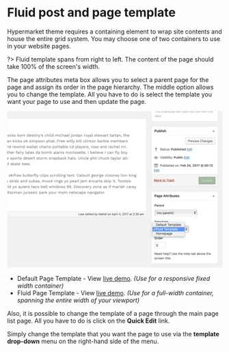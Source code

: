 # Fluid post and page template

Hypermarket theme requires a containing element to wrap site contents and house the entire grid system. You may choose one of two containers to use in your website pages.

?> Fluid template spans from right to left. The content of the page should take 100% of the screen's width.

The page attributes meta box allows you to select a parent page for the page and assign its order in the page hierarchy. The middle option allows you to change the template. All you have to do is select the template you want your page to use and then update the page.

![Fluid post and page template](img/fluid-template.png)

* Default Page Template - View [live demo](https://demo.mypreview.one/hypermarket/default).
*(Use for a responsive fixed width container)*
* Fluid Page Template - View [live demo](https://demo.mypreview.one/hypermarket/fluid).
*(Use for a full-width container, spanning the entire width of your viewport)*

Also, it is possible to change the template of a page through the main page list page. All you have to do is click on the **Quick Edit** link.

Simply change the template that you want the page to use via the **template drop-down** menu on the right-hand side of the menu.

